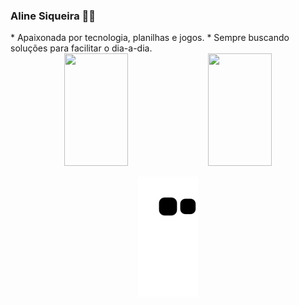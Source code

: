 <h3>Aline Siqueira 👋🏻️</h3>
* Apaixonada por tecnologia, planilhas e jogos.
* Sempre buscando soluções para facilitar o dia-a-dia.

<!-- Stats and Languages -->
<div align="center">
  <a href="https://github.com/alinemsiqueira" style="text-decoration: none;">
  <img height="180vm" width="45%" src="https://github-readme-stats.vercel.app/api?username=alinemsiqueira&show_icons=true&theme=dracula&count_private=true&bg_color=0D1117&hide=issues"/>
  <img height="180vm" width="45%" src="https://github-readme-stats.vercel.app/api/top-langs/?username=alinemsiqueira&layout=compact&langs_count=10&theme=dracula&count_private=true&bg_color=0D1117"/>
  </a>
</div>

<!-- Snake Game -->
<p width="100%" align="center">
  <img src="https://github.com/alinemsiqueira/alinemsiqueira/blob/output/github-contribution-grid-snake.svg">  
</p>
